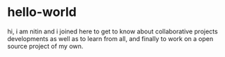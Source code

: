 # hello-world

hi, i am nitin and i joined here to get to know about collaborative projects developments as well as to learn from all, and finally to work on a open source project of my own.
